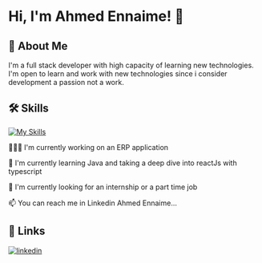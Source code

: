 
# Hi, I'm Ahmed Ennaime! 👋


## 🚀 About Me
I'm a full stack developer with high capacity of learning new technologies. I'm open to learn and work with new technologies since i consider development a passion not a work.


## 🛠 Skills
[![My Skills](https://skills.thijs.gg/icons?i=java,ts,js,php,laravel,mysql,postgresql,react,vue,flutter,docker,nodejs,expressjs,mongodb,bootstrap,html,css,tailwind)](https://skills.thijs.gg)


👨🏽‍💻 I'm currently working on an ERP application

🧠 I'm currently learning Java and taking a deep dive into reactJs with typescript

🔭 I'm currently looking for an internship or a part time job

📫 You can reach me in Linkedin Ahmed Ennaime...



## 🔗 Links

[![linkedin](https://img.shields.io/badge/linkedin-0A66C2?style=for-the-badge&logo=linkedin&logoColor=white)](https://www.linkedin.com/in/ahmed-ennaime-731171225/)

